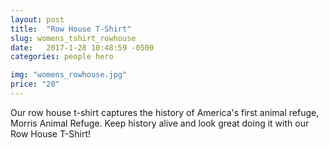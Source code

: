 ```yaml
---
layout: post
title:  "Row House T-Shirt"
slug: womens_tshirt_rowhouse
date:   2017-1-28 10:48:59 -0500
categories: people hero

img: "womens_rowhouse.jpg"
price: "20"
---
```

Our row house t-shirt captures the history of America's first animal refuge, Morris Animal Refuge. Keep history alive and look great doing it with our Row House T-Shirt!

